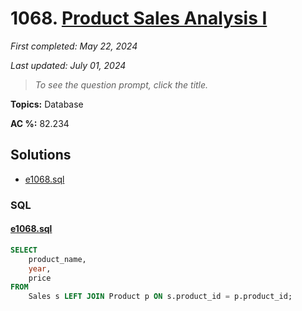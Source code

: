 # 1068. [Product Sales Analysis I](<https://leetcode.com/problems/product-sales-analysis-i>)

*First completed: May 22, 2024*

*Last updated: July 01, 2024*


> *To see the question prompt, click the title.*

**Topics:** Database

**AC %:** 82.234


## Solutions

- [e1068.sql](<../my-submissions/e1068.sql>)
### SQL
#### [e1068.sql](<../my-submissions/e1068.sql>)
```SQL
SELECT
    product_name,
    year,
    price
FROM 
    Sales s LEFT JOIN Product p ON s.product_id = p.product_id;
```

